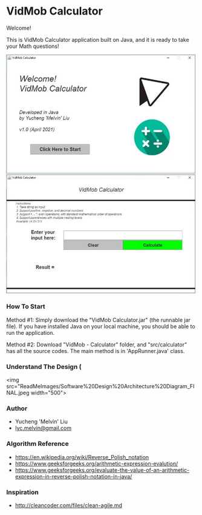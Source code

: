 # VidMob Calculator
Welcome! 

This is VidMob Calculator application built on Java, and it is ready to take your Math questions!

<img src="ReadMeImages/1%20Welcome%20Window.JPG" width="500">
<img src="ReadMeImages/2%20MainWindow.JPG" width="500">


### How To Start
Method #1: Simply download the "VidMob Calculator.jar" (the runnable jar file). If you have installed Java on your local machine, you should be able to run the application.

Method #2: Download "VidMob - Calculator" folder, and "src/calculator" has all the source codes. The main method is in 'AppRunner.java' class.

### Understand The Design (
<img src="ReadMeImages/Software%20Design%20Architecture%20Diagram_FINAL.jpeg width="500">

### Author
* Yucheng 'Melvin' Liu 
* lyc.melvin@gmail.com

### Algorithm Reference
* https://en.wikipedia.org/wiki/Reverse_Polish_notation
* https://www.geeksforgeeks.org/arithmetic-expression-evalution/
* https://www.geeksforgeeks.org/evaluate-the-value-of-an-arithmetic-expression-in-reverse-polish-notation-in-java/

### Inspiration
* http://cleancoder.com/files/clean-agile.md
